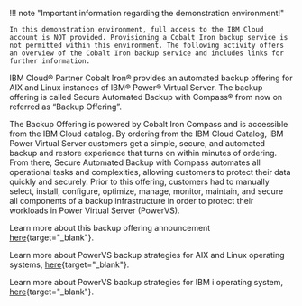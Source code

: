 !!! note "Important information regarding the demonstration environment!"

    In this demonstration environment, full access to the IBM Cloud account is NOT provided. Provisioning a Cobalt Iron backup service is not permitted within this environment. The following activity offers an overview of the Cobalt Iron backup service and includes links for further information.

IBM Cloud® Partner Cobalt Iron® provides an automated backup offering for AIX and Linux instances of IBM® Power® Virtual Server. The backup offering is called Secure Automated Backup with Compass® from now on referred as “Backup Offering”.

The Backup Offering is powered by Cobalt Iron Compass and is accessible from the IBM Cloud catalog. By ordering from the IBM Cloud Catalog, IBM Power Virtual Server customers get a simple, secure, and automated backup and restore experience that turns on within minutes of ordering. From there, Secure Automated Backup with Compass automates all operational tasks and complexities, allowing customers to protect their data quickly and securely. Prior to this offering, customers had to manually select, install, configure, optimize, manage, monitor, maintain, and secure all components of a backup infrastructure in order to protect their workloads in Power Virtual Server (PowerVS).

Learn more about this backup offering announcement [here](https://info.cobaltiron.com/news/cobalt-iron-ibm-vs-baas-global-expansion){target="_blank"}.

Learn more about PowerVS backup strategies for AIX and Linux operating systems, [here](https://cloud.ibm.com/docs/power-iaas?topic=power-iaas-backup-strategies){target="_blank"}.

Learn more about PowerVS backup strategies for IBM i operating system, [here](https://cloud.ibm.com/docs/power-iaas?topic=power-iaas-backup-ibmi){target="_blank"}.
